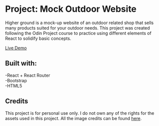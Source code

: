 # Project: Mock Outdoor Website

Higher ground is a mock-up website of an outdoor related shop that sells many products suited for your outdoor needs. This project was created following the Odin Project course to practice using different elements of React to solidify basic concepts.

[Live Demo]("http://paulinalasko.github.io/shopping-cart-react")

## Built with:
-React + React Router\
-Bootstrap\
-HTML5

## Credits
This project is for personal use only. I do not own any of the rights for the assets used in this project. All the image credits can be found [here](https://github.com/paulinalasko/shopping-cart-react/blob/main/credits.md).